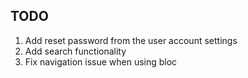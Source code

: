 ## TODO

1. Add reset password from the user account settings
2. Add search functionality
3. Fix navigation issue when using bloc
